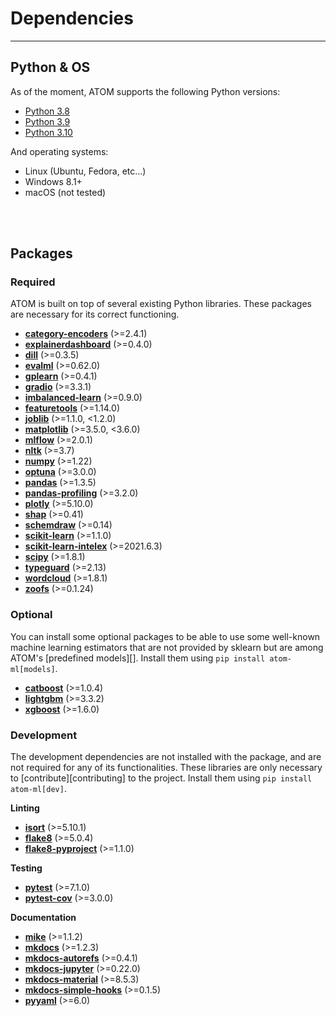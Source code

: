 # Dependencies
--------------

## Python & OS

As of the moment, ATOM supports the following Python versions:

* [Python 3.8](https://www.python.org/downloads/release/python-380/)
* [Python 3.9](https://www.python.org/downloads/release/python-390/)
* [Python 3.10](https://www.python.org/downloads/release/python-3100/)

And operating systems:

 * Linux (Ubuntu, Fedora, etc...)
 * Windows 8.1+
 * macOS (not tested)

<br><br>


## Packages

### Required

ATOM is built on top of several existing Python libraries. These
packages are necessary for its correct functioning.

* **[category-encoders](https://contrib.scikit-learn.org/categorical-encoding/index.html)** (>=2.4.1)
* **[explainerdashboard](https://explainerdashboard.readthedocs.io/en/latest/)** (>=0.4.0)
* **[dill](https://pypi.org/project/dill/)** (>=0.3.5)
* **[evalml](https://evalml.alteryx.com/en/stable/)** (>=0.62.0)
* **[gplearn](https://gplearn.readthedocs.io/en/stable/index.html)** (>=0.4.1)
* **[gradio](https://github.com/gradio-app/gradio)** (>=3.3.1)
* **[imbalanced-learn](https://imbalanced-learn.readthedocs.io/en/stable/api.html)** (>=0.9.0)
* **[featuretools](https://www.featuretools.com/)** (>=1.14.0)
* **[joblib](https://joblib.readthedocs.io/en/latest/)** (>=1.1.0, <1.2.0)
* **[matplotlib](https://matplotlib.org/)** (>=3.5.0, <3.6.0)
* **[mlflow](https://mlflow.org/)** (>=2.0.1)
* **[nltk](https://www.nltk.org/)** (>=3.7)
* **[numpy](https://numpy.org/)** (>=1.22)
* **[optuna](https://optuna.org/)** (>=3.0.0)
* **[pandas](https://pandas.pydata.org/)** (>=1.3.5)
* **[pandas-profiling](https://pandas-profiling.github.io/pandas-profiling/docs/)** (>=3.2.0)
* **[plotly](https://plotly.com/python/)** (>=5.10.0)
* **[shap](https://github.com/slundberg/shap/)** (>=0.41)
* **[schemdraw](https://schemdraw.readthedocs.io/en/latest/index.html)** (>=0.14)
* **[scikit-learn](https://scikit-learn.org/stable/)** (>=1.1.0)
* **[scikit-learn-intelex](https://github.com/intel/scikit-learn-intelex)** (>=2021.6.3)
* **[scipy](https://www.scipy.org/)** (>=1.8.1)
* **[typeguard](https://typeguard.readthedocs.io/en/latest/)** (>=2.13)
* **[wordcloud](http://amueller.github.io/word_cloud/)** (>=1.8.1)
* **[zoofs](https://jaswinder9051998.github.io/zoofs/)** (>=0.1.24)


### Optional

You can install some optional packages to be able to use some well-known
machine learning estimators that are not provided by sklearn but are
among ATOM's [predefined models][]. Install them using `pip install atom-ml[models]`.

* **[catboost](https://catboost.ai/docs/concepts/about.html)** (>=1.0.4)
* **[lightgbm](https://lightgbm.readthedocs.io/en/latest/)** (>=3.3.2)
* **[xgboost](https://xgboost.readthedocs.io/en/latest/)** (>=1.6.0)


### Development

The development dependencies are not installed with the package, and are
not required for any of its functionalities. These libraries are only
necessary to [contribute][contributing] to the project. Install them
using `pip install atom-ml[dev]`.

**Linting**

* **[isort](https://pycqa.github.io/isort/)** (>=5.10.1)
* **[flake8](https://github.com/pycqa/flake8)** (>=5.0.4)
* **[flake8-pyproject](https://github.com/john-hen/Flake8-pyproject)** (>=1.1.0)

**Testing**

* **[pytest](https://docs.pytest.org/en/latest/)** (>=7.1.0)
* **[pytest-cov](https://pytest-cov.readthedocs.io/en/latest/)** (>=3.0.0)

**Documentation**

* **[mike](https://github.com/jimporter/mike)** (>=1.1.2)
* **[mkdocs](https://www.mkdocs.org/)** (>=1.2.3)
* **[mkdocs-autorefs](https://mkdocstrings.github.io/autorefs/)** (>=0.4.1)
* **[mkdocs-jupyter](https://github.com/danielfrg/mkdocs-jupyter)** (>=0.22.0)
* **[mkdocs-material](https://squidfunk.github.io/mkdocs-material/)** (>=8.5.3)
* **[mkdocs-simple-hooks](https://github.com/aklajnert/mkdocs-simple-hooks)** (>=0.1.5)
* **[pyyaml](https://pyyaml.org/)** (>=6.0)
